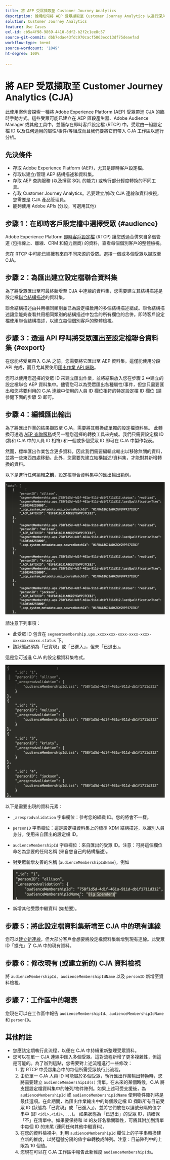 ```yaml
---
title: 將 AEP 受眾擷取至 Customer Journey Analytics
description: 說明如何將 AEP 受眾擷取至 Customer Journey Analytics 以進行深入分析。
solution: Customer Journey Analytics
feature: Use Cases
exl-id: cb5a4f98-9869-4410-8df2-b2f2c1ee8c57
source-git-commit: dbb7edae43fdc970cacf5863ecd13df75deaefad
workflow-type: tm+mt
source-wordcount: '1049'
ht-degree: 100%

---
```


# 將 AEP 受眾擷取至 Customer Journey Analytics (CJA)

此使用案例會探索一種將 Adob&#x200B;&#x200B;e Experience Platform (AEP) 受眾帶進 CJA 的臨時手動方式。這些受眾可能已建立在 AEP 區段產生器、Adobe Audience Manager 或其他工具中，並儲存在即時客戶設定檔 (RTCP) 中。受眾由一組設定檔 ID 以及任何適用的屬性/事件/等組成而且我們要將它們帶入 CJA 工作區以進行分析。

## 先決條件

* 存取 Adobe Experience Platform (AEP)，尤其是即時客戶設定檔。
* 存取以建立/管理 AEP 結構描述和資料集。
* 存取 AEP 查詢服務 (以及撰寫 SQL 的能力) 或執行部分輕度轉換的不同工具。
* 存取 Customer Journey Analytics。若要建立/修改 CJA 連線和資料檢視，您需要是 CJA 產品管理員。
* 能夠使用 Adobe APIs (分段，可選用其他)

## 步驟 1：在即時客戶設定檔中選擇受眾 {#audience}

Adobe Experience Platform [即時客戶設定檔](https://experienceleague.adobe.com/docs/experience-platform/profile/home.html?lang=tw) (RTCP) 讓您透過合併來自多個管道 (包括線上、離線、CRM 和協力廠商) 的資料，查看每個個別客戶的整體檢視。

您在 RTCP 中可能已經擁有來自不同來源的受眾。選擇一個或多個受眾以擷取至 CJA。

## 步驟 2：為匯出建立設定檔聯合資料集

為了將受眾匯出至可最終新增至 CJA 中連線的資料集，您需要建立其結構描述是設定檔[聯合結構描述](https://experienceleague.adobe.com/docs/experience-platform/profile/union-schemas/union-schema.html?lang=tw#understanding-union-schemas)的資料集。

聯合結構描述由共用相同類別並已為設定檔啟用的多個結構描述組成。聯合結構描述讓您能夠查看共用相同類別的結構描述中包含的所有欄位的合併。即時客戶設定檔使用聯合結構描述，以建立每個個別客戶的整體檢視。

## 步驟 3：透過 API 呼叫將受眾匯出至設定檔聯合資料集 {#export}

在您能將受眾帶入 CJA 之前，您需要將它匯出至 AEP 資料集。這僅能使用分段 API 完成，而且尤其要使用[匯出作業 API 端點](https://experienceleague.adobe.com/docs/experience-platform/segmentation/api/export-jobs.html?lang=tw)。

您可以使用您選擇的受眾 ID 來建立匯出作業，並將結果放入您在步驟 2 中建立的設定檔聯合 AEP 資料集中。儘管您可以為受眾匯出各種屬性/事件，但您只需要匯出和您將要利用的 CJA 連線中使用的人員 ID 欄位相符的特定設定檔 ID 欄位 (請參閱下面的步驟 5) 即可。

## 步驟 4：編輯匯出輸出

為了將匯出作業的結果擷取至 CJA，需要將其轉換成單獨的設定檔資料集。 此轉換可透過 [AEP 查詢服務](https://experienceleague.adobe.com/docs/experience-platform/query/home.html?lang=tw)或另一種您選擇的轉換工具來完成。我們只需要設定檔 ID (將和 CJA 中的人員 ID 相符) 和一個或多個受眾 ID 即可在 CJA 中製作報表。

然而，標準匯出作業包含更多資料，因此我們需要編輯此輸出以移除無關的資料，並將一些東西四處移動。此外，您需要先建立結構描述/資料集，才能對其新增轉換的資料。

以下是進行任何編輯&#x200B;**之前**，設定檔聯合資料集中的匯出輸出範例。

![未編輯的輸出](../assets/export-unedited.png)

請注意下列事項：

* 此受眾 ID 包含在 `segmentmembership.ups.xxxxxxxx-xxxx-xxxx-xxxx-xxxxxxxxxxxx.status` 下。
* 該狀態必須為「已實現」或「已進入」，但未「已退出」。

這是您可送進 CJA 的設定檔資料集格式。

![已編輯的輸出](../assets/export-edited.png)

以下是需要出現的資料元素：

* `_aresprodvalidation` 字串欄位：參考您的組織 ID。您的將會不一樣。
* `personID` 字串欄位：這是設定檔資料集上的標準 XDM 結構描述，以識別人員身分。使用來自匯出的設定檔 ID。
* `audienceMembershipId` 字串欄位：來自匯出的受眾 ID。注意：可將這個欄位命名為您要的任何名稱 (來自您自己的結構描述)。
* 對受眾新增友善的名稱 (`audienceMembershipIdName`)，例如

   ![友善受眾名稱](../assets/audience-name.png)

* 新增其他受眾中繼資料 (如想要)。

## 步驟 5：將此設定檔資料集新增至 CJA 中的現有連線

您可以[建立新連線](/help/connections/create-connection.md)，但大部分客戶會想要將設定檔資料集新增到現有連線。此受眾 ID「擴充」了 CJA 中的現有資料。

## 步驟 6：修改現有 (或建立新的) CJA 資料檢視

將 `audienceMembershipId`、`audienceMembershipIdName` 以及 `personID` 新增至資料檢視。

## 步驟 7：工作區中的報表

您現在可以在工作區中報告 `audienceMembershipId`、`audienceMembershipIdName` 和 `personID`。

## 其他附註

* 您應該定期執行此流程，以便在 CJA 中持續重新整理受眾資料。
* 您可以在單一 CJA 連線中匯入多個受眾。這對流程新增了更多複雜性，但這是可能的。為了辦到這點，您需要對上述流程進行一些修改：
   1. 對 RTCP 中受眾集合中的每個所需受眾執行此流程。
   1. 由於單一 CJA 人員 ID 可能屬於多個受眾，執行匯出作業輸出轉換時，您將需要建立 `audienceMembershipId(s)` 清單。在未來的某個時候，CJA 將支援設定檔資料集中的陣列/物件陣列。如果上述可受支援後，為 `audienceMembershipId` 或 `audienceMembershipIdName` 使用物件陣列將是最佳選項。在此期間，為匯出作業輸出中的每個設定檔 ID 擷取所有目前受眾 ID (狀態為「已實現」或「已進入」)，並將它們放在以逗號分隔的值字串中 (即 `<id1>,<id2>,...`)。 如果狀態為「已退出」的受眾 ID，請確保「不」在清單中。如果要保持和 id 的友好名稱關聯性，可將其附加到清單中每個 ID 的末尾 (連同任何其他中繼資料)。
   1. 在您的資料檢視中，利用 `audienceMembershipId` 欄位上的子字串轉換建立新的維度，以將逗號分隔的值字串轉換成陣列。注意：目前陣列中的上限為 10 個值。
   1. 您現在可以在 CJA 工作區中報告此新維度 `audienceMembershipIds`。
